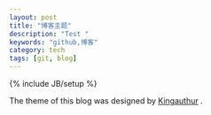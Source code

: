 ```yaml
---
layout: post
title: "博客主题"
description: "Test "
keywords: "github,博客"
category: tech
tags: [git, blog]
---
```

{% include JB/setup %}


The theme of this blog was designed by [Kingauthur](http://kingauthur.info/) .

